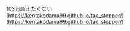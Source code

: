 103万超えたくない<br>
[https://kentakodama99.github.io/tax_stopper/](https://kentakodama99.github.io/tax_stopper/)
